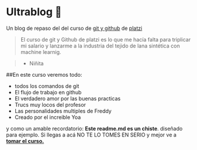 # Ultrablog 💚
Un blog de repaso del del curso de [git y github](https://platzi.com/cursos/git-github/ "git y github") de [platzi](https://platzi.com "platzi")
> El curso de git y Github de platzi es lo que me hacía falta para triplicar mi salario y lanzarme a la industria del tejido de lana sintética con machine learnig.

> - Niñita

##En este curso veremos todo:
* todos los comandos de git
* El flujo de trabajo en github
* El verdadero amor por las buenas practicas
* Trucs muy locos del profesor
* Las personalidades multiples de Freddy
* Creado por el increible Yoa


y como un amable recordatorio: **Este readme.md es un chiste**. diseñado para ejemplo. Si llegas a acá NO TE LO TOMES EN SERIO y mejor ve a[ **tomar el curso.**](https://platzi.com/cursos/git-github/ " tomar el curso.")
